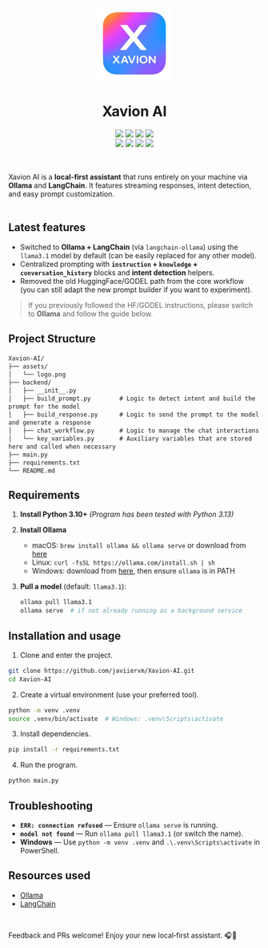 <div align="center"> 
   <img width="150" height="150" alt="Xavion AI logo" src="https://github.com/javiiervm/Xavion-AI/blob/main/assets/logo-basic.png" /> 
   <h1 align="center">Xavion AI</h1> 
   <img src="https://img.shields.io/github/last-commit/javiiervm/Xavion-AI/basic" /> 
   <img src="https://img.shields.io/badge/platform-linux%20%7C%20windows%20%7C%20macos-lightgrey" /> 
   <img src="https://img.shields.io/github/issues/javiiervm/Xavion-AI?branch=basic" /> 
   <img src="https://img.shields.io/github/stars/javiiervm/Xavion-AI?branch=basic" /> 
   <br />
   <img src="https://img.shields.io/badge/python-3.10%2B-yellow" /> 
   <img src="https://img.shields.io/badge/ollama-0.5.3-blue" /> 
   <img src="https://img.shields.io/badge/langchain-0.3.27-green" /> 
   <img src="https://img.shields.io/badge/sqlalchemy-2.0.43-orange" /> 
</div>
<br /><br />

Xavion AI is a **local-first assistant** that runs entirely on your machine via **Ollama** and **LangChain**. It features streaming responses, intent detection, and easy prompt customization.
<br /><br />

## Latest features
* Switched to **Ollama + LangChain** (via `langchain-ollama`) using the `llama3.1` model by default (can be easily replaced for any other model).
* Centralized prompting with **`instruction` + `knowledge` + `conversation_history`** blocks and **intent detection** helpers.
* Removed the old HuggingFace/GODEL path from the core workflow (you can still adapt the new prompt builder if you want to experiment).

> If you previously followed the HF/GODEL instructions, please switch to **Ollama** and follow the guide below.

## Project Structure
```
Xavion-AI/
├── assets/
│   └── logo.png
├── backend/
│   ├── __init__.py
│   ├── build_prompt.py        # Logic to detect intent and build the prompt for the model
│   ├── build_response.py      # Logic to send the prompt to the model and generate a response
│   ├── chat_workflow.py       # Logic to manage the chat interactions
│   └── key_variables.py       # Auxiliary variables that are stored here and called when necessary
├── main.py
├── requirements.txt
└── README.md
```

## Requirements

1. **Install Python 3.10+**  *(Program has been tested with Python 3.13)*
2. **Install Ollama**

   * macOS: `brew install ollama && ollama serve` or download from [here](https://ollama.com/download/mac)
   * Linux: `curl -fsSL https://ollama.com/install.sh | sh`
   * Windows: download from [here](https://ollama.com/download/windows), then ensure `ollama` is in PATH
3. **Pull a model** (default: `llama3.1`):

   ```bash
   ollama pull llama3.1
   ollama serve  # if not already running as a background service
   ```

## Installation and usage
1. Clone and enter the project.
```bash
git clone https://github.com/javiiervm/Xavion-AI.git
cd Xavion-AI
```

2. Create a virtual environment (use your preferred tool).
```bash
python -m venv .venv
source .venv/bin/activate  # Windows: .venv\Scripts\activate
```

3. Install dependencies.
```bash
pip install -r requirements.txt
```

4. Run the program.
```bash
python main.py
```

## Troubleshooting

* **`ERR: connection refused`** — Ensure `ollama serve` is running.
* **`model not found`** — Run `ollama pull llama3.1` (or switch the name).
* **Windows** — Use `python -m venv .venv` and `.\.venv\Scripts\activate` in PowerShell.

## Resources used

* [Ollama](https://ollama.com)
* [LangChain](https://python.langchain.com)

<br />

Feedback and PRs welcome! Enjoy your new local‑first assistant. 🎧🤖

